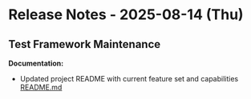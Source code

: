 # Release Notes - 2025-08-14 (Thu)

## Test Framework Maintenance

**Documentation:**

- Updated project README with current feature set and capabilities [README.md](../../../README.md)
